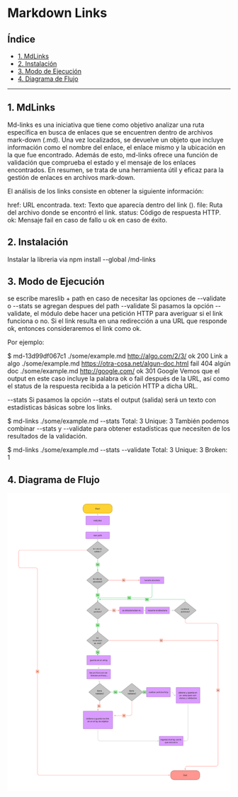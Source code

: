 # Markdown Links

## Índice

* [1. MdLinks](#1-MdLinks)
* [2. Instalación ](#2-Instalación)
* [3. Modo de Ejecución](#3-Modo-de-Ejecución)
* [4. Diagrama de Flujo ](#4-Diagrama-de-Flujo )


***

## 1. MdLinks

Md-links es una iniciativa que tiene como objetivo analizar una ruta específica 
en busca de enlaces que se encuentren dentro de archivos mark-down (.md). 
Una vez localizados, se devuelve un objeto que incluye información como el nombre del enlace, 
el enlace mismo y la ubicación en la que fue encontrado. Además de esto, md-links ofrece una función de 
validación que comprueba el estado y el mensaje de los enlaces encontrados. 
En resumen, se trata de una herramienta útil y eficaz para la gestión de enlaces en archivos mark-down.

El análisis de los links consiste en obtener la siguiente información:

href: URL encontrada.
text: Texto que aparecía dentro del link (<a>).
file: Ruta del archivo donde se encontró el link.
status: Código de respuesta HTTP.
ok: Mensaje fail en caso de fallo u ok en caso de éxito.

## 2. Instalación
Instalar la libreria via npm install --global <github-user>/md-links

## 3. Modo de Ejecución
se escribe mareslib +  path 
en caso de necesitar las opciones de --validate  o --stats se agregan despues del path 
--validate
Si pasamos la opción --validate, el módulo debe hacer una petición HTTP para averiguar si el link funciona o no. Si el link resulta en una redirección a una URL que responde ok, entonces consideraremos el link como ok.

Por ejemplo:

$ md-13d99df067c1
./some/example.md http://algo.com/2/3/ ok 200 Link a algo
./some/example.md https://otra-cosa.net/algun-doc.html fail 404 algún doc
./some/example.md http://google.com/ ok 301 Google
Vemos que el output en este caso incluye la palabra ok o fail después de la URL, así como el status de la respuesta recibida a la petición HTTP a dicha URL.

--stats
Si pasamos la opción --stats el output (salida) será un texto con estadísticas básicas sobre los links.

$ md-links ./some/example.md --stats
Total: 3
Unique: 3
También podemos combinar --stats y --validate para obtener estadísticas que necesiten de los resultados de la validación.

$ md-links ./some/example.md --stats --validate
Total: 3
Unique: 3
Broken: 1

## 4. Diagrama de Flujo 

![Alt text](dg.jpg)